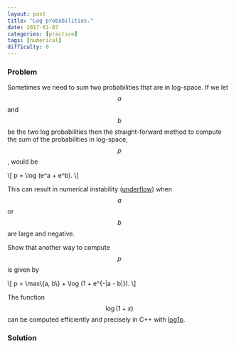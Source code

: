 ```yaml
---
layout: post
title: "Log probabilities."
date: 2017-01-07
categories: [practice]
tags: [numerical]
difficulty: 0
---
```


### Problem ###

Sometimes we need to sum two probabilities that are in log-space. If we let
$$a$$ and $$b$$ be the two log probabilities then the straight-forward method
to compute the sum of the probabilities in log-space, $$p$$, would be 

\\[ p = \log (e^a + e^b). \\]

This can result in numerical instability ([underflow]) when $$a$$ or $$b$$ are
large and negative.

Show that another way to compute $$p$$ is given by

\\[ p = \max\\{a, b\\} + \log (1 + e^{-\|a - b\|}). \\]

The function $$\log(1 + x)$$ can be computed efficiently and precisely in 
C++ with [log1p].

### Solution ###

<!---
First we show that $$p = a + \log(1 + e^{b-a})$$. 
\begin{align}
\log (e^a + e^b) &= \log (e^a (1 + e^{b-a})) \\\
&= a + \log(1 + e^{b-a}).
\end{align}
Symetrically we also have $$p = b + \log(1 + e^{a - b})$$. Now observe that
$$-|b - a| = min\{a, b\} - \max\{a, b\}$$. Thus we have
\begin{align}
p = \max\\{a, b\\} + \log(1 + e^{-|a - b|}).
\end{align}
-->

[underflow]: https://en.wikipedia.org/wiki/Arithmetic_underflow
[log1p]: http://en.cppreference.com/w/cpp/numeric/math/log1p
